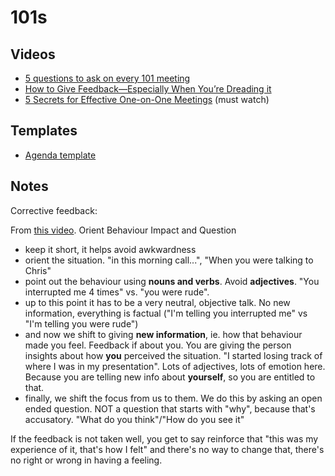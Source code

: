 # 101s

## Videos

- [5 questions to ask on every 101 meeting](https://www.youtube.com/watch?v=UIKDspRGggk)
- [How to Give Feedback—Especially When You’re Dreading it ](https://www.youtube.com/watch?v=jhtwqK3iOV8)
- [5 Secrets for Effective One-on-One Meetings](https://www.youtube.com/watch?v=rQk0dsQdwi4) (must watch)

## Templates

- [Agenda template](https://docs.google.com/document/d/1W1jafi2PCaVPZZQg1UEHu0TSlQRUhFdYScPtoChuOCw/edit)

## Notes

Corrective feedback:

From [this video](https://youtu.be/jhtwqK3iOV8?t=249). Orient Behaviour Impact and Question

- keep it short, it helps avoid awkwardness
- orient the situation. "in this morning call...", "When you were talking to Chris"
- point out the behaviour using **nouns and verbs**. Avoid **adjectives**. "You interrupted me 4 times" vs. "you were rude".
- up to this point it has to be a very neutral, objective talk. No new information, everything is factual ("I'm telling you interrupted me" vs "I'm telling you were rude")
- and now we shift to giving **new information**, ie. how that behaviour made you feel. Feedback if about you. You are giving the person insights about how **you** perceived the situation. "I started losing track of where I was in my presentation". Lots of adjectives, lots of emotion here. Because you are telling new info about **yourself**, so you are entitled to that.
- finally, we shift the focus from us to them. We do this by asking an open ended question. NOT a question that starts with "why", because that's accusatory. "What do you think"/"How do you see it"

If the feedback is not taken well, you get to say reinforce that "this was my experience of it, that's how I felt" and there's no way to change that, there's no right or wrong in having a feeling.

